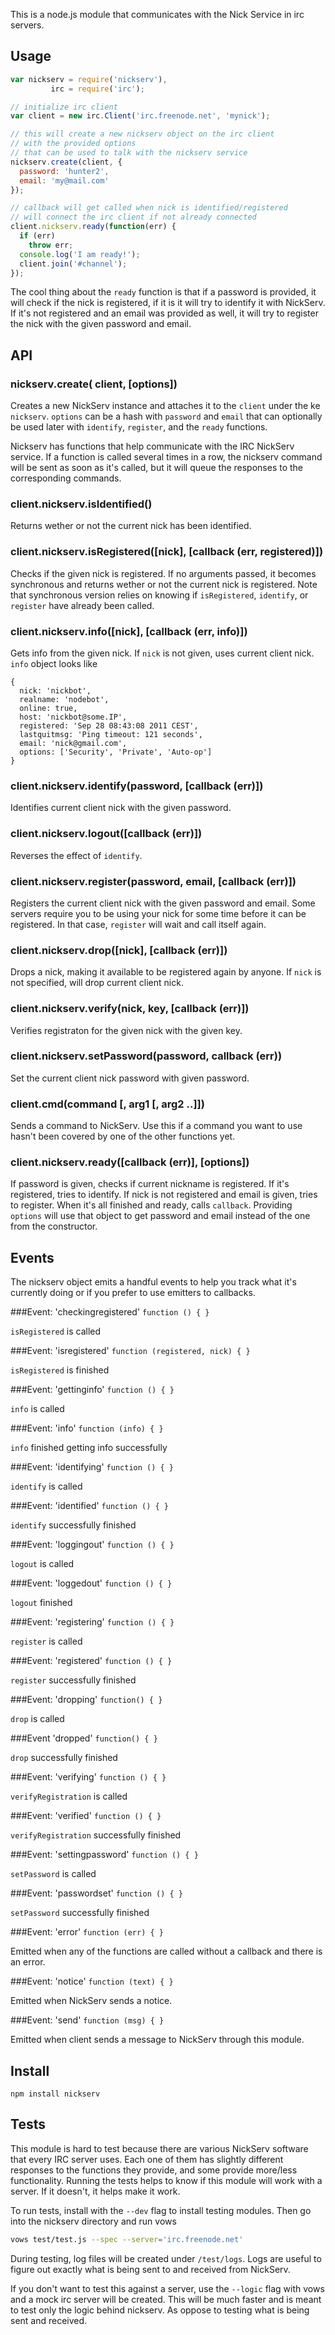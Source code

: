 This is a node.js module that communicates with the Nick Service in irc servers.


Usage
------------------

```javascript
var nickserv = require('nickserv'),
         irc = require('irc');

// initialize irc client
var client = new irc.Client('irc.freenode.net', 'mynick');

// this will create a new nickserv object on the irc client
// with the provided options
// that can be used to talk with the nickserv service
nickserv.create(client, {
  password: 'hunter2',
  email: 'my@mail.com'
});

// callback will get called when nick is identified/registered
// will connect the irc client if not already connected
client.nickserv.ready(function(err) {
  if (err)
    throw err;
  console.log('I am ready!');
  client.join('#channel');
});
```

The cool thing about the `ready` function is that if a password is provided, it will check if the nick is registered, if it is it will try to identify it with NickServ. If it's not registered and an email was provided as well, it will try to register the nick with the given password and email.


API
---------
### nickserv.create( client, [options])
Creates a new NickServ instance and attaches it to the `client` under the ke `nickserv`. `options` can be a hash with `password` and `email` that can optionally be used later with `identify`, `register`, and the `ready` functions.

Nickserv has functions that help communicate with the IRC NickServ service. If a function is called several times in a row, the nickserv command will be sent as soon as it's called, but it will queue the responses to the corresponding commands.

### client.nickserv.isIdentified()
Returns wether or not the current nick has been identified.

### client.nickserv.isRegistered([nick], [callback (err, registered)])
Checks if the given nick is registered. If no arguments passed, it becomes synchronous and returns wether or not the current nick is registered. Note that synchronous version relies on knowing if `isRegistered`, `identify`, or `register` have already been called.

### client.nickserv.info([nick], [callback (err, info)])
Gets info from the given nick. If `nick` is not given, uses current client nick. `info` object looks like

    {
      nick: 'nickbot',
      realname: 'nodebot',
      online: true,
      host: 'nickbot@some.IP',
      registered: 'Sep 28 08:43:08 2011 CEST',
      lastquitmsg: 'Ping timeout: 121 seconds',
      email: 'nick@gmail.com',
      options: ['Security', 'Private', 'Auto-op']
    }
      

### client.nickserv.identify(password, [callback (err)])
Identifies current client nick with the given password.

### client.nickserv.logout([callback (err)])
Reverses the effect of `identify`.

### client.nickserv.register(password, email, [callback (err)])
Registers the current client nick with the given password and email. Some servers require you to be using your nick for some time before it can be registered. In that case, `register` will wait and call itself again.

### client.nickserv.drop([nick], [callback (err)])
Drops a nick, making it available to be registered again by anyone. If `nick` is not specified, will drop current client nick.

### client.nickserv.verify(nick, key, [callback (err)])
Verifies registraton for the given nick with the given key.

### client.nickserv.setPassword(password, callback (err))
Set the current client nick password with given password.

### client.cmd(command [, arg1 [, arg2 ..]])
Sends a command to NickServ. Use this if a command you want to use hasn't been covered by one of the other functions yet.

### client.nickserv.ready([callback (err)], [options])
If password is given, checks if current nickname is registered. If it's registered, tries to identify. If nick is not registered and email is given, tries to register. When it's all finished and ready, calls `callback`. Providing `options` will use that object to get password and email instead of the one from the constructor.


Events
------
The nickserv object emits a handful events to help you track what it's currently doing or if you prefer to use emitters to callbacks.

###Event: 'checkingregistered'
`function () { }`

`isRegistered` is called

###Event: 'isregistered'
`function (registered, nick) { }`

`isRegistered` is finished

###Event: 'gettinginfo'
`function () { }`

`info` is called

###Event: 'info'
`function (info) { }`

`info` finished getting info successfully

###Event: 'identifying'
`function () { }`

`identify` is called

###Event: 'identified'
`function () { }`

`identify` successfully finished

###Event: 'loggingout'
`function () { }`

`logout` is called

###Event: 'loggedout'
`function () { }`

`logout` finished

###Event: 'registering'
`function () { }`

`register` is called

###Event: 'registered'
`function () { }`

`register` successfully finished

###Event: 'dropping'
`function() { }`

`drop` is called

###Event 'dropped'
`function() { }`

`drop` successfully finished

###Event: 'verifying'
`function () { }`

`verifyRegistration` is called

###Event: 'verified'
`function () { }`

`verifyRegistration` successfully finished

###Event: 'settingpassword'
`function () { }`

`setPassword` is called

###Event: 'passwordset'
`function () { }`

`setPassword` successfully finished

###Event: 'error'
`function (err) { }`

Emitted when any of the functions are called without a callback and there is an error.

###Event: 'notice'
`function (text) { }`

Emitted when NickServ sends a notice.

###Event: 'send'
`function (msg) { }`

Emitted when client sends a message to NickServ through this module.


Install
------------

    npm install nickserv


Tests
-----
This module is hard to test because there are various NickServ software that every IRC server uses. Each one of them has slightly different responses to the functions they provide, and some provide more/less functionality. Running the tests helps to know if this module will work with a server. If it doesn't, it helps make it work.

To run tests, install with the `--dev` flag to install testing modules. Then go into the nickserv directory and run vows

```bash
vows test/test.js --spec --server='irc.freenode.net'
```

During testing, log files will be created under `/test/logs`. Logs are useful to figure out exactly what is being sent to and received from NickServ.

If you don't want to test this against a server, use the `--logic` flag with vows and a mock irc server will be created. This will be much faster and is meant to test only the logic behind nickserv. As oppose to testing what is being sent and received.
